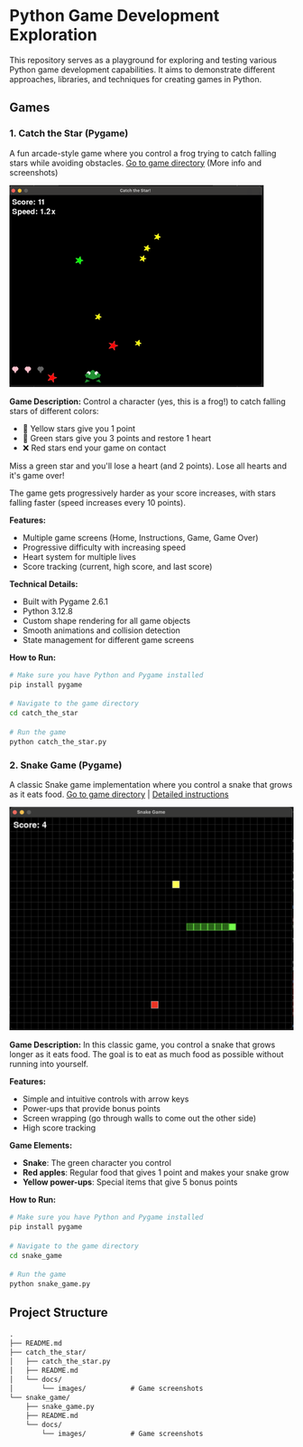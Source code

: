 # Python Game Development Exploration

This repository serves as a playground for exploring and testing various Python game development capabilities. It aims to demonstrate different approaches, libraries, and techniques for creating games in Python.

## Games

### 1. Catch the Star (Pygame)

A fun arcade-style game where you control a frog trying to catch falling stars while avoiding obstacles. [Go to game directory](catch_the_star/) (More info and screenshots)

![Gameplay](catch_the_star/docs/images/catch_the_star_gameplay.png) 

**Game Description:**
Control a character (yes, this is a frog!) to catch falling stars of different colors:
- 🌟 Yellow stars give you 1 point
- 💚 Green stars give you 3 points and restore 1 heart
- ❌ Red stars end your game on contact

Miss a green star and you'll lose a heart (and 2 points). Lose all hearts and it's game over!

The game gets progressively harder as your score increases, with stars falling faster (speed increases every 10 points).

**Features:**
- Multiple game screens (Home, Instructions, Game, Game Over)
- Progressive difficulty with increasing speed
- Heart system for multiple lives
- Score tracking (current, high score, and last score)

**Technical Details:**
- Built with Pygame 2.6.1
- Python 3.12.8
- Custom shape rendering for all game objects
- Smooth animations and collision detection
- State management for different game screens

**How to Run:**
```bash
# Make sure you have Python and Pygame installed
pip install pygame

# Navigate to the game directory
cd catch_the_star

# Run the game
python catch_the_star.py
```

### 2. Snake Game (Pygame)

A classic Snake game implementation where you control a snake that grows as it eats food. [Go to game directory](snake_game/) | [Detailed instructions](snake_game/README.md)

![Gameplay](snake_game/docs/images/snake_game_gameplay.png)

**Game Description:**
In this classic game, you control a snake that grows longer as it eats food. The goal is to eat as much food as possible without running into yourself.

**Features:**
- Simple and intuitive controls with arrow keys
- Power-ups that provide bonus points
- Screen wrapping (go through walls to come out the other side)
- High score tracking

**Game Elements:**
- **Snake**: The green character you control
- **Red apples**: Regular food that gives 1 point and makes your snake grow
- **Yellow power-ups**: Special items that give 5 bonus points

**How to Run:**
```bash
# Make sure you have Python and Pygame installed
pip install pygame

# Navigate to the game directory
cd snake_game

# Run the game
python snake_game.py
```

## Project Structure
```
.
├── README.md
├── catch_the_star/
│   ├── catch_the_star.py
│   ├── README.md
│   └── docs/
│       └── images/           # Game screenshots
└── snake_game/
    ├── snake_game.py
    ├── README.md
    └── docs/
        └── images/           # Game screenshots
```
